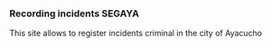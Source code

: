 ### Recording incidents SEGAYA
This site allows to  register  incidents criminal in the city of Ayacucho